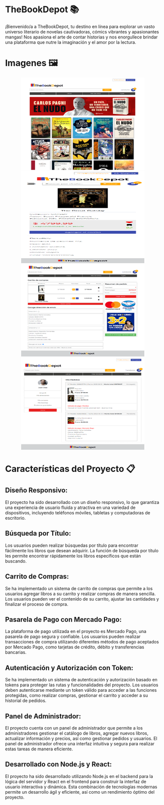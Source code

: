 
# TheBookDepot 📚

¡Bienvenido/a a TheBookDepot, tu destino en línea para explorar un vasto universo literario de novelas cautivadoras, cómics vibrantes y apasionantes mangas! Nos apasiona el arte de contar historias y nos enorgullece brindar una plataforma que nutre la imaginación y el amor por la lectura.

# Imagenes 🖼️

<div align="center">
  <img src="./frontend/public/img/readme/Home.png" width="400" height="300" alt="Home">
  <img src="./frontend/public/img/readme/detalle.png" width="400" height="300" alt="Detalle">
</div>
<div align="center">
  <img src="./frontend/public/img/readme/carrito.png" width="400" height="300" alt="Carrito">
  <img src="./frontend/public/img/readme/Screenshot_1.png" width="400" height="300" alt="Screenshot 1">
</div>

# Características del Proyecto 📋

## Diseño Responsivo:
El proyecto ha sido desarrollado con un diseño responsivo, lo que garantiza una experiencia de usuario fluida y atractiva en una variedad de dispositivos, incluyendo teléfonos móviles, tabletas y computadoras de escritorio.

## Búsqueda por Título:
Los usuarios pueden realizar búsquedas por título para encontrar fácilmente los libros que desean adquirir. La función de búsqueda por título les permite encontrar rápidamente los libros específicos que están buscando.

## Carrito de Compras:
Se ha implementado un sistema de carrito de compras que permite a los usuarios agregar libros a su carrito y realizar compras de manera sencilla. Los usuarios pueden ver el contenido de su carrito, ajustar las cantidades y finalizar el proceso de compra.

## Pasarela de Pago con Mercado Pago:
La plataforma de pago utilizada en el proyecto es Mercado Pago, una pasarela de pago segura y confiable. Los usuarios pueden realizar transacciones de compra utilizando diferentes métodos de pago aceptados por Mercado Pago, como tarjetas de crédito, débito y transferencias bancarias.

## Autenticación y Autorización con Token:
Se ha implementado un sistema de autenticación y autorización basado en tokens para proteger las rutas y funcionalidades del proyecto. Los usuarios deben autenticarse mediante un token válido para acceder a las funciones protegidas, como realizar compras, gestionar el carrito y acceder a su historial de pedidos.

## Panel de Administrador:
El proyecto cuenta con un panel de administrador que permite a los administradores gestionar el catálogo de libros, agregar nuevos libros, actualizar información y precios, así como gestionar pedidos y usuarios. El panel de administrador ofrece una interfaz intuitiva y segura para realizar estas tareas de manera eficiente.

## Desarrollado con Node.js y React:
El proyecto ha sido desarrollado utilizando Node.js en el backend para la lógica del servidor y React en el frontend para construir la interfaz de usuario interactiva y dinámica. Esta combinación de tecnologías modernas permite un desarrollo ágil y eficiente, así como un rendimiento óptimo del proyecto.